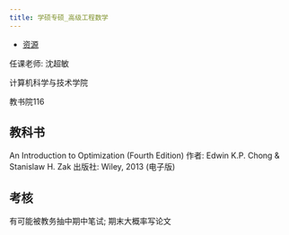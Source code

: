 ```yaml
---
title: 学硕专硕_高级工程数学
---
```


- [资源](https://drive.vanillaaaa.org/SharedCourses/postgraduate/计算机科学与技术/学硕专硕_高级工程数学)

任课老师: 沈超敏

计算机科学与技术学院

教书院116

## 教科书

An Introduction to Optimization (Fourth Edition)
作者: Edwin K.P. Chong & Stanislaw H. Zak
出版社: Wiley, 2013 (电子版)

## 考核

有可能被教务抽中期中笔试;
期末大概率写论文
